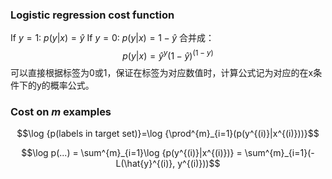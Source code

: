 ### Logistic regression cost function

If $y=1$: $p(y|x)=\hat{y}$
If $y=0$: $p(y|x)=1-\hat{y}$
合并成：$$p(y|x)=\hat{y}^{y}(1-\hat{y})^{(1-y)}$$
可以直接根据标签为0或1，保证在标签为对应数值时，计算公式记为对应的在x条件下的y的概率公式。

### Cost on $m$ examples

$$\log {p(labels in target set)}=\log {\prod^{m}_{i=1}(p(y^{(i)}|x^{(i)}))}$$

$$\log p(...) = \sum^{m}_{i=1}\log {p(y^{(i)}|x^{(i)})} = \sum^{m}_{i=1}(-L(\hat{y}^{(i)}, y^{(i)}))$$